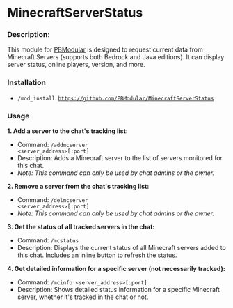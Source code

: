 # MinecraftServerStatus
### Description:
This module for [PBModular](https://github.com/PBModular/bot) is designed to request current data from Minecraft Servers (supports both Bedrock and Java editions). It can display server status, online players, version, and more.

### Installation
-   <code>/mod_install https://github.com/PBModular/MinecraftServerStatus</code>

### Usage

**1. Add a server to the chat's tracking list:**
   -   Command: <code>/addmcserver <server_address>[:port]</code>
   -   Description: Adds a Minecraft server to the list of servers monitored for this chat.
   -   *Note: This command can only be used by chat admins or the owner.*

**2. Remove a server from the chat's tracking list:**
   -   Command: <code>/delmcserver <server_address>[:port]</code>
   -   *Note: This command can only be used by chat admins or the owner.*

**3. Get the status of all tracked servers in the chat:**
   -   Command: <code>/mcstatus</code>
   -   Description: Displays the current status of all Minecraft servers added to this chat. Includes an inline button to refresh the status.

**4. Get detailed information for a specific server (not necessarily tracked):**
   -   Command: <code>/mcinfo <server_address>[:port]</code>
   -   Description: Shows detailed status information for a specific Minecraft server, whether it's tracked in the chat or not.
